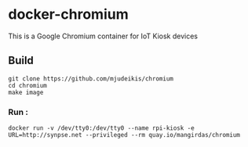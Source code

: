 # docker-chromium

This is a Google Chromium container for IoT Kiosk devices

## Build

```
git clone https://github.com/mjudeikis/chromium
cd chromium
make image
```

### Run :
```
docker run -v /dev/tty0:/dev/tty0 --name rpi-kiosk -e URL=http://synpse.net --privileged --rm quay.io/mangirdas/chromium
```
